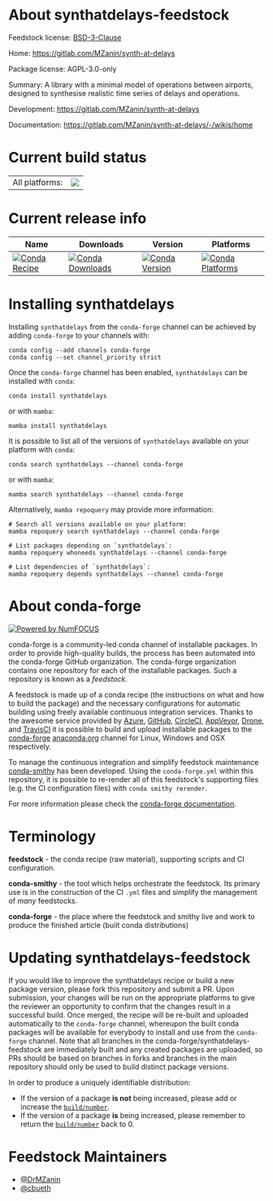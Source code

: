 About synthatdelays-feedstock
=============================

Feedstock license: [BSD-3-Clause](https://github.com/conda-forge/synthatdelays-feedstock/blob/main/LICENSE.txt)

Home: https://gitlab.com/MZanin/synth-at-delays

Package license: AGPL-3.0-only

Summary: A library with a minimal model of operations between airports, designed to synthesise realistic time series of delays and operations.

Development: https://gitlab.com/MZanin/synth-at-delays

Documentation: https://gitlab.com/MZanin/synth-at-delays/-/wikis/home

Current build status
====================


<table><tr><td>All platforms:</td>
    <td>
      <a href="https://dev.azure.com/conda-forge/feedstock-builds/_build/latest?definitionId=26275&branchName=main">
        <img src="https://dev.azure.com/conda-forge/feedstock-builds/_apis/build/status/synthatdelays-feedstock?branchName=main">
      </a>
    </td>
  </tr>
</table>

Current release info
====================

| Name | Downloads | Version | Platforms |
| --- | --- | --- | --- |
| [![Conda Recipe](https://img.shields.io/badge/recipe-synthatdelays-green.svg)](https://anaconda.org/conda-forge/synthatdelays) | [![Conda Downloads](https://img.shields.io/conda/dn/conda-forge/synthatdelays.svg)](https://anaconda.org/conda-forge/synthatdelays) | [![Conda Version](https://img.shields.io/conda/vn/conda-forge/synthatdelays.svg)](https://anaconda.org/conda-forge/synthatdelays) | [![Conda Platforms](https://img.shields.io/conda/pn/conda-forge/synthatdelays.svg)](https://anaconda.org/conda-forge/synthatdelays) |

Installing synthatdelays
========================

Installing `synthatdelays` from the `conda-forge` channel can be achieved by adding `conda-forge` to your channels with:

```
conda config --add channels conda-forge
conda config --set channel_priority strict
```

Once the `conda-forge` channel has been enabled, `synthatdelays` can be installed with `conda`:

```
conda install synthatdelays
```

or with `mamba`:

```
mamba install synthatdelays
```

It is possible to list all of the versions of `synthatdelays` available on your platform with `conda`:

```
conda search synthatdelays --channel conda-forge
```

or with `mamba`:

```
mamba search synthatdelays --channel conda-forge
```

Alternatively, `mamba repoquery` may provide more information:

```
# Search all versions available on your platform:
mamba repoquery search synthatdelays --channel conda-forge

# List packages depending on `synthatdelays`:
mamba repoquery whoneeds synthatdelays --channel conda-forge

# List dependencies of `synthatdelays`:
mamba repoquery depends synthatdelays --channel conda-forge
```


About conda-forge
=================

[![Powered by
NumFOCUS](https://img.shields.io/badge/powered%20by-NumFOCUS-orange.svg?style=flat&colorA=E1523D&colorB=007D8A)](https://numfocus.org)

conda-forge is a community-led conda channel of installable packages.
In order to provide high-quality builds, the process has been automated into the
conda-forge GitHub organization. The conda-forge organization contains one repository
for each of the installable packages. Such a repository is known as a *feedstock*.

A feedstock is made up of a conda recipe (the instructions on what and how to build
the package) and the necessary configurations for automatic building using freely
available continuous integration services. Thanks to the awesome service provided by
[Azure](https://azure.microsoft.com/en-us/services/devops/), [GitHub](https://github.com/),
[CircleCI](https://circleci.com/), [AppVeyor](https://www.appveyor.com/),
[Drone](https://cloud.drone.io/welcome), and [TravisCI](https://travis-ci.com/)
it is possible to build and upload installable packages to the
[conda-forge](https://anaconda.org/conda-forge) [anaconda.org](https://anaconda.org/)
channel for Linux, Windows and OSX respectively.

To manage the continuous integration and simplify feedstock maintenance
[conda-smithy](https://github.com/conda-forge/conda-smithy) has been developed.
Using the ``conda-forge.yml`` within this repository, it is possible to re-render all of
this feedstock's supporting files (e.g. the CI configuration files) with ``conda smithy rerender``.

For more information please check the [conda-forge documentation](https://conda-forge.org/docs/).

Terminology
===========

**feedstock** - the conda recipe (raw material), supporting scripts and CI configuration.

**conda-smithy** - the tool which helps orchestrate the feedstock.
                   Its primary use is in the construction of the CI ``.yml`` files
                   and simplify the management of *many* feedstocks.

**conda-forge** - the place where the feedstock and smithy live and work to
                  produce the finished article (built conda distributions)


Updating synthatdelays-feedstock
================================

If you would like to improve the synthatdelays recipe or build a new
package version, please fork this repository and submit a PR. Upon submission,
your changes will be run on the appropriate platforms to give the reviewer an
opportunity to confirm that the changes result in a successful build. Once
merged, the recipe will be re-built and uploaded automatically to the
`conda-forge` channel, whereupon the built conda packages will be available for
everybody to install and use from the `conda-forge` channel.
Note that all branches in the conda-forge/synthatdelays-feedstock are
immediately built and any created packages are uploaded, so PRs should be based
on branches in forks and branches in the main repository should only be used to
build distinct package versions.

In order to produce a uniquely identifiable distribution:
 * If the version of a package **is not** being increased, please add or increase
   the [``build/number``](https://docs.conda.io/projects/conda-build/en/latest/resources/define-metadata.html#build-number-and-string).
 * If the version of a package **is** being increased, please remember to return
   the [``build/number``](https://docs.conda.io/projects/conda-build/en/latest/resources/define-metadata.html#build-number-and-string)
   back to 0.

Feedstock Maintainers
=====================

* [@DrMZanin](https://github.com/DrMZanin/)
* [@cbueth](https://github.com/cbueth/)

